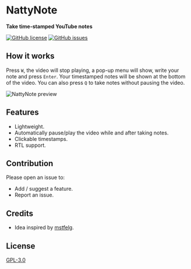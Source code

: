 # NattyNote
**Take time-stamped YouTube notes**

[![GitHub license](https://img.shields.io/github/license/ahmedelq/NattyNote)](https://github.com/ahmedelq/NattyNote/blob/main/LICENSE)
[![GitHub issues](https://img.shields.io/github/issues/ahmedelq/NattyNote)](https://github.com/ahmedelq/NattyNote/issues)

## How it works
Press `W`, the video will stop playing, a pop-up menu will show, write your note and press `Enter`. Your timestamped notes will be shown at the bottom of the video. 
You can also press `Q` to take notes without pausing the video. 

![NattyNote preview](https://github.com/ahmedelq/NattyNote/blob/main/preview.gif)

## Features
- Lightweight.
- Automatically pause/play the video while and after taking notes. 
- Clickable timestamps.
- RTL support.

## Contribution
Please open an issue to:
- Add / suggest a feature.
- Report an issue.


## Credits 
- Idea inspired by [mstfelg](https://github.com/mstfelg).

## License
[GPL-3.0](https://github.com/ahmedelq/NattyNote/blob/main/LICENSE)

